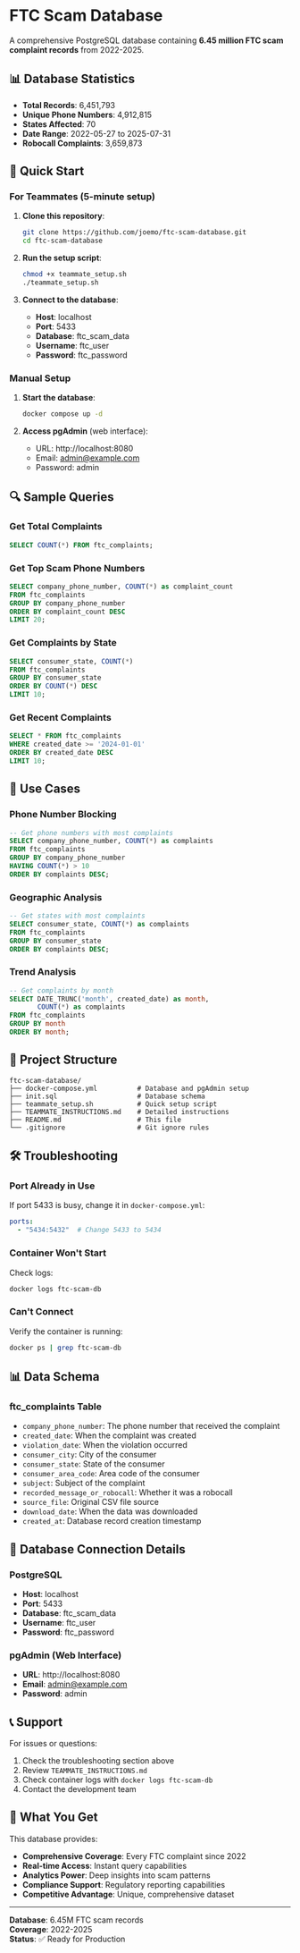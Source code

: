# FTC Scam Database

A comprehensive PostgreSQL database containing **6.45 million FTC scam complaint records** from 2022-2025.

## 📊 Database Statistics

- **Total Records**: 6,451,793
- **Unique Phone Numbers**: 4,912,815
- **States Affected**: 70
- **Date Range**: 2022-05-27 to 2025-07-31
- **Robocall Complaints**: 3,659,873

## 🚀 Quick Start

### For Teammates (5-minute setup)

1. **Clone this repository**:
   ```bash
   git clone https://github.com/joemo/ftc-scam-database.git
   cd ftc-scam-database
   ```

2. **Run the setup script**:
   ```bash
   chmod +x teammate_setup.sh
   ./teammate_setup.sh
   ```

3. **Connect to the database**:
   - **Host**: localhost
   - **Port**: 5433
   - **Database**: ftc_scam_data
   - **Username**: ftc_user
   - **Password**: ftc_password

### Manual Setup

1. **Start the database**:
   ```bash
   docker compose up -d
   ```

2. **Access pgAdmin** (web interface):
   - URL: http://localhost:8080
   - Email: admin@example.com
   - Password: admin

## 🔍 Sample Queries

### Get Total Complaints
```sql
SELECT COUNT(*) FROM ftc_complaints;
```

### Get Top Scam Phone Numbers
```sql
SELECT company_phone_number, COUNT(*) as complaint_count
FROM ftc_complaints 
GROUP BY company_phone_number 
ORDER BY complaint_count DESC 
LIMIT 20;
```

### Get Complaints by State
```sql
SELECT consumer_state, COUNT(*) 
FROM ftc_complaints 
GROUP BY consumer_state 
ORDER BY COUNT(*) DESC 
LIMIT 10;
```

### Get Recent Complaints
```sql
SELECT * FROM ftc_complaints 
WHERE created_date >= '2024-01-01' 
ORDER BY created_date DESC 
LIMIT 10;
```

## 🎯 Use Cases

### Phone Number Blocking
```sql
-- Get phone numbers with most complaints
SELECT company_phone_number, COUNT(*) as complaints
FROM ftc_complaints 
GROUP BY company_phone_number 
HAVING COUNT(*) > 10
ORDER BY complaints DESC;
```

### Geographic Analysis
```sql
-- Get states with most complaints
SELECT consumer_state, COUNT(*) as complaints
FROM ftc_complaints 
GROUP BY consumer_state 
ORDER BY complaints DESC;
```

### Trend Analysis
```sql
-- Get complaints by month
SELECT DATE_TRUNC('month', created_date) as month,
       COUNT(*) as complaints
FROM ftc_complaints 
GROUP BY month 
ORDER BY month;
```

## 📁 Project Structure

```
ftc-scam-database/
├── docker-compose.yml          # Database and pgAdmin setup
├── init.sql                    # Database schema
├── teammate_setup.sh           # Quick setup script
├── TEAMMATE_INSTRUCTIONS.md    # Detailed instructions
├── README.md                   # This file
└── .gitignore                  # Git ignore rules
```

## 🛠️ Troubleshooting

### Port Already in Use
If port 5433 is busy, change it in `docker-compose.yml`:
```yaml
ports:
  - "5434:5432"  # Change 5433 to 5434
```

### Container Won't Start
Check logs:
```bash
docker logs ftc-scam-db
```

### Can't Connect
Verify the container is running:
```bash
docker ps | grep ftc-scam-db
```

## 📊 Data Schema

### ftc_complaints Table
- `company_phone_number`: The phone number that received the complaint
- `created_date`: When the complaint was created
- `violation_date`: When the violation occurred
- `consumer_city`: City of the consumer
- `consumer_state`: State of the consumer
- `consumer_area_code`: Area code of the consumer
- `subject`: Subject of the complaint
- `recorded_message_or_robocall`: Whether it was a robocall
- `source_file`: Original CSV file source
- `download_date`: When the data was downloaded
- `created_at`: Database record creation timestamp

## 🔗 Database Connection Details

### PostgreSQL
- **Host**: localhost
- **Port**: 5433
- **Database**: ftc_scam_data
- **Username**: ftc_user
- **Password**: ftc_password

### pgAdmin (Web Interface)
- **URL**: http://localhost:8080
- **Email**: admin@example.com
- **Password**: admin

## 📞 Support

For issues or questions:
1. Check the troubleshooting section above
2. Review `TEAMMATE_INSTRUCTIONS.md`
3. Check container logs with `docker logs ftc-scam-db`
4. Contact the development team

## 🎉 What You Get

This database provides:
- **Comprehensive Coverage**: Every FTC complaint since 2022
- **Real-time Access**: Instant query capabilities
- **Analytics Power**: Deep insights into scam patterns
- **Compliance Support**: Regulatory reporting capabilities
- **Competitive Advantage**: Unique, comprehensive dataset

---

**Database**: 6.45M FTC scam records  
**Coverage**: 2022-2025  
**Status**: ✅ Ready for Production 